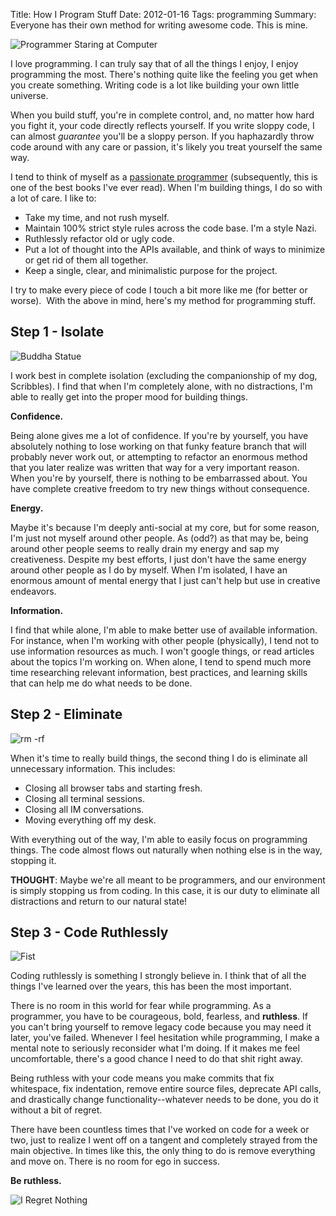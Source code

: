 Title: How I Program Stuff
Date: 2012-01-16
Tags: programming
Summary: Everyone has their own method for writing awesome code.  This is mine.


![Programmer Staring at Computer][]


I love programming.  I can truly say that of all the things I enjoy, I enjoy
programming the most.  There's nothing quite like the feeling you get when you
create something.  Writing code is a lot like building your own little
universe.

When you build stuff, you're in complete control, and, no matter how hard you
fight it, your code directly reflects yourself.  If you write sloppy code, I
can almost *guarantee* you'll be a sloppy person.  If you haphazardly throw
code around with any care or passion, it's likely you treat yourself the same
way.

I tend to think of myself as a [passionate programmer][] (subsequently, this is
one of the best books I've ever read).  When I'm building things, I do so with
a lot of care.  I like to:

-   Take my time, and not rush myself.
-   Maintain 100% strict style rules across the code base.  I'm a style Nazi.
-   Ruthlessly refactor old or ugly code.
-   Put a lot of thought into the APIs available, and think of ways to minimize
    or get rid of them all together.
-   Keep a single, clear, and minimalistic purpose for the project.

I try to make every piece of code I touch a bit more like me (for better or
worse).  With the above in mind, here's my method for programming stuff.


## Step 1 - Isolate

![Buddha Statue][]

I work best in complete isolation (excluding the companionship of my dog,
Scribbles).  I find that when I'm completely alone, with no distractions, I'm
able to really get into the proper mood for building things.

**Confidence.**

Being alone gives me a lot of confidence.  If you're by yourself, you have
absolutely nothing to lose working on that funky feature branch that will
probably never work out, or attempting to refactor an enormous method that you
later realize was written that way for a very important reason.  When you're by
yourself, there is nothing to be embarrassed about.  You have complete creative
freedom to try new things without consequence.

**Energy.**

Maybe it's because I'm deeply anti-social at my core, but for some reason, I'm
just not myself around other people.  As (odd?) as that may be, being around
other people seems to really drain my energy and sap my creativeness.  Despite
my best efforts, I just don't have the same energy around other people as I do
by myself.  When I'm isolated, I have an enormous amount of mental energy that
I just can't help but use in creative endeavors.

**Information.**

I find that while alone, I'm able to make better use of available information.
For instance, when I'm working with other people (physically), I tend not to
use information resources as much.  I won't google things, or read articles
about the topics I'm working on.  When alone, I tend to spend much more time
researching relevant information, best practices, and learning skills that can
help me do what needs to be done.


## Step 2 - Eliminate

![rm -rf][]

When it's time to really build things, the second thing I do is eliminate all
unnecessary information.  This includes:

-   Closing all browser tabs and starting fresh.
-   Closing all terminal sessions.
-   Closing all IM conversations.
-   Moving everything off my desk.

With everything out of the way, I'm able to easily focus on programming things.
The code almost flows out naturally when nothing else is in the way, stopping
it.

**THOUGHT**: Maybe we're all meant to be programmers, and our environment is
simply stopping us from coding.  In this case, it is our duty to eliminate all
distractions and return to our natural state!


## Step 3 - Code Ruthlessly

![Fist][]

Coding ruthlessly is something I strongly believe in.  I think that of all the
things I've learned over the years, this has been the most important.

There is no room in this world for fear while programming.  As a programmer,
you have to be courageous, bold, fearless, and **ruthless**.  If you can't
bring yourself to remove legacy code because you may need it later, you've
failed.  Whenever I feel hesitation while programming, I make a mental note to
seriously reconsider what I'm doing.  If it makes me feel uncomfortable,
there's a good chance I need to do that shit right away.

Being ruthless with your code means you make commits that fix whitespace, fix
indentation, remove entire source files, deprecate API calls, and drastically
change functionality--whatever needs to be done, you do it without a bit of
regret.

There have been countless times that I've worked on code for a week or two,
just to realize I went off on a tangent and completely strayed from the main
objective.  In times like this, the only thing to do is remove everything and
move on.  There is no room for ego in success.

**Be ruthless.**

![I Regret Nothing][]


  [Programmer Staring at Computer]: {filename}/images/2012/programmer-staring-at-computer.png "Programmer Staring at Computer"
  [passionate programmer]: http://www.amazon.com/gp/product/1934356344/ref=as_li_ss_tl?ie=UTF8&camp=1789&creative=390957&creativeASIN=1934356344&linkCode=as2&tag=rdegges-20 "The Passionate Programmer"
  [Buddha Statue]: {filename}/images/2012/buddha-statue.png "Buddha Statue"
  [rm -rf]: {filename}/images/2012/rm-rf.png "rm -rf"
  [Fist]: {filename}/images/2012/fist.png "Fist"
  [I Regret Nothing]: {filename}/images/2012/i-regret-nothing.gif "I Regret Nothing"
